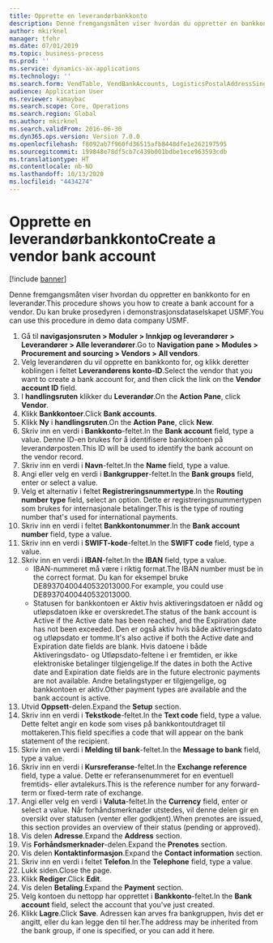 ```yaml
---
title: Opprette en leverandørbankkonto
description: Denne fremgangsmåten viser hvordan du oppretter en bankkonto for en leverandør.
author: mkirknel
manager: tfehr
ms.date: 07/01/2019
ms.topic: business-process
ms.prod: ''
ms.service: dynamics-ax-applications
ms.technology: ''
ms.search.form: VendTable, VendBankAccounts, LogisticsPostalAddressSingle
audience: Application User
ms.reviewer: kamaybac
ms.search.scope: Core, Operations
ms.search.region: Global
ms.author: mkirknel
ms.search.validFrom: 2016-06-30
ms.dyn365.ops.version: Version 7.0.0
ms.openlocfilehash: f8092ab7f960fd36515afb8448dfe1e262197595
ms.sourcegitcommit: 199848e78df5cb7c439b001bdbe1ece963593cdb
ms.translationtype: HT
ms.contentlocale: nb-NO
ms.lasthandoff: 10/13/2020
ms.locfileid: "4434274"
---
```

# <a name="create-a-vendor-bank-account"></a><span data-ttu-id="64ed3-103">Opprette en leverandørbankkonto</span><span class="sxs-lookup"><span data-stu-id="64ed3-103">Create a vendor bank account</span></span>

[!include [banner](../../includes/banner.md)]

<span data-ttu-id="64ed3-104">Denne fremgangsmåten viser hvordan du oppretter en bankkonto for en leverandør.</span><span class="sxs-lookup"><span data-stu-id="64ed3-104">This procedure shows you how to create a bank account for a vendor.</span></span> <span data-ttu-id="64ed3-105">Du kan bruke prosedyren i demonstrasjonsdataselskapet USMF.</span><span class="sxs-lookup"><span data-stu-id="64ed3-105">You can use this procedure in demo data company USMF.</span></span>

1. <span data-ttu-id="64ed3-106">Gå til **navigasjonsruten > Moduler > Innkjøp og leverandører > Leverandører > Alle leverandører**.</span><span class="sxs-lookup"><span data-stu-id="64ed3-106">Go to **Navigation pane > Modules > Procurement and sourcing > Vendors > All vendors**.</span></span>
2. <span data-ttu-id="64ed3-107">Velg leverandøren du vil opprette en bankkonto for, og klikk deretter koblingen i feltet **Leverandørens konto-ID**.</span><span class="sxs-lookup"><span data-stu-id="64ed3-107">Select the vendor that you want to create a bank account for, and then click the link on the **Vendor account ID** field.</span></span>
3. <span data-ttu-id="64ed3-108">I **handlingsruten** klikker du **Leverandør**.</span><span class="sxs-lookup"><span data-stu-id="64ed3-108">On the **Action Pane**, click **Vendor**.</span></span>
4. <span data-ttu-id="64ed3-109">Klikk **Bankkontoer**.</span><span class="sxs-lookup"><span data-stu-id="64ed3-109">Click **Bank accounts**.</span></span>
5. <span data-ttu-id="64ed3-110">Klikk **Ny** i **handlingsruten**.</span><span class="sxs-lookup"><span data-stu-id="64ed3-110">On the **Action Pane**, click **New**.</span></span>
6. <span data-ttu-id="64ed3-111">Skriv inn en verdi i **Bankkonto**-feltet.</span><span class="sxs-lookup"><span data-stu-id="64ed3-111">In the **Bank account** field, type a value.</span></span> <span data-ttu-id="64ed3-112">Denne ID-en brukes for å identifisere bankkontoen på leverandørposten.</span><span class="sxs-lookup"><span data-stu-id="64ed3-112">This ID will be used to identify the bank account on the vendor record.</span></span>  
7. <span data-ttu-id="64ed3-113">Skriv inn en verdi i **Navn**-feltet.</span><span class="sxs-lookup"><span data-stu-id="64ed3-113">In the **Name** field, type a value.</span></span>
8. <span data-ttu-id="64ed3-114">Angi eller velg en verdi i **Bankgrupper**-feltet.</span><span class="sxs-lookup"><span data-stu-id="64ed3-114">In the **Bank groups** field, enter or select a value.</span></span>
9. <span data-ttu-id="64ed3-115">Velg et alternativ i feltet **Registreringsnummertype**.</span><span class="sxs-lookup"><span data-stu-id="64ed3-115">In the **Routing number type** field, select an option.</span></span> <span data-ttu-id="64ed3-116">Dette er registreringsnummertypen som brukes for internasjonale betalinger.</span><span class="sxs-lookup"><span data-stu-id="64ed3-116">This is the type of routing number that's used for international payments.</span></span>  
10. <span data-ttu-id="64ed3-117">Skriv inn en verdi i feltet **Bankkontonummer**.</span><span class="sxs-lookup"><span data-stu-id="64ed3-117">In the **Bank account number** field, type a value.</span></span>
11. <span data-ttu-id="64ed3-118">Skriv inn en verdi i **SWIFT-kode**-feltet.</span><span class="sxs-lookup"><span data-stu-id="64ed3-118">In the **SWIFT code** field, type a value.</span></span>
12. <span data-ttu-id="64ed3-119">Skriv inn en verdi i **IBAN**-feltet.</span><span class="sxs-lookup"><span data-stu-id="64ed3-119">In the **IBAN** field, type a value.</span></span>
    - <span data-ttu-id="64ed3-120">IBAN-nummeret må være i riktig format.</span><span class="sxs-lookup"><span data-stu-id="64ed3-120">The IBAN number must be in the correct format.</span></span> <span data-ttu-id="64ed3-121">Du kan for eksempel bruke DE89370400440532013000.</span><span class="sxs-lookup"><span data-stu-id="64ed3-121">For example, you could use DE89370400440532013000.</span></span>  
    - <span data-ttu-id="64ed3-122">Statusen for bankkontoen er Aktiv hvis aktiveringsdatoen er nådd og utløpsdatoen ikke er overskredet.</span><span class="sxs-lookup"><span data-stu-id="64ed3-122">The status of the bank account is Active if the Active date has been reached, and the Expiration date has not been exceeded.</span></span> <span data-ttu-id="64ed3-123">Den er også aktiv hvis både aktiveringsdato og utløpsdato er tomme.</span><span class="sxs-lookup"><span data-stu-id="64ed3-123">It's also active if both the Active date and Expiration date fields are blank.</span></span> <span data-ttu-id="64ed3-124">Hvis datoene i både Aktiveringsdato- og Utløpsdato-feltene i er fremtiden, er ikke elektroniske betalinger tilgjengelige.</span><span class="sxs-lookup"><span data-stu-id="64ed3-124">If the dates in both the Active date and Expiration date fields are in the future electronic payments are not available.</span></span> <span data-ttu-id="64ed3-125">Andre betalingstyper er tilgjengelige, og bankkontoen er aktiv.</span><span class="sxs-lookup"><span data-stu-id="64ed3-125">Other payment types are available and the bank account is active.</span></span>  
13. <span data-ttu-id="64ed3-126">Utvid **Oppsett**-delen.</span><span class="sxs-lookup"><span data-stu-id="64ed3-126">Expand the **Setup** section.</span></span>
14. <span data-ttu-id="64ed3-127">Skriv inn en verdi i **Tekstkode**-feltet.</span><span class="sxs-lookup"><span data-stu-id="64ed3-127">In the **Text code** field, type a value.</span></span> <span data-ttu-id="64ed3-128">Dette feltet angir en kode som vises på bankkontoutdraget til mottakeren.</span><span class="sxs-lookup"><span data-stu-id="64ed3-128">This field specifies a code that will appear on the bank statement of the recipient.</span></span>  
15. <span data-ttu-id="64ed3-129">Skriv inn en verdi i **Melding til bank**-feltet.</span><span class="sxs-lookup"><span data-stu-id="64ed3-129">In the **Message to bank** field, type a value.</span></span>
16. <span data-ttu-id="64ed3-130">Skriv inn en verdi i **Kursreferanse**-feltet.</span><span class="sxs-lookup"><span data-stu-id="64ed3-130">In the **Exchange reference** field, type a value.</span></span> <span data-ttu-id="64ed3-131">Dette er referansenummeret for en eventuell fremtids- eller avtalekurs.</span><span class="sxs-lookup"><span data-stu-id="64ed3-131">This is the reference number for any forward-term or fixed-term rate of exchange.</span></span>
17. <span data-ttu-id="64ed3-132">Angi eller velg en verdi i **Valuta**-feltet.</span><span class="sxs-lookup"><span data-stu-id="64ed3-132">In the **Currency** field, enter or select a value.</span></span> <span data-ttu-id="64ed3-133">Når forhåndsmerknader utstedes, vil denne delen gir en oversikt over statusen (venter eller godkjent).</span><span class="sxs-lookup"><span data-stu-id="64ed3-133">When prenotes are issued, this section provides an overview of their status (pending or approved).</span></span>  
18. <span data-ttu-id="64ed3-134">Vis delen **Adresse**.</span><span class="sxs-lookup"><span data-stu-id="64ed3-134">Expand the **Address** section.</span></span>
19. <span data-ttu-id="64ed3-135">Vis **Forhåndsmerknader**-delen.</span><span class="sxs-lookup"><span data-stu-id="64ed3-135">Expand the **Prenotes** section.</span></span>
20. <span data-ttu-id="64ed3-136">Vis delen **Kontaktinformasjon**.</span><span class="sxs-lookup"><span data-stu-id="64ed3-136">Expand the **Contact information** section.</span></span>
21. <span data-ttu-id="64ed3-137">Skriv inn en verdi i feltet **Telefon**.</span><span class="sxs-lookup"><span data-stu-id="64ed3-137">In the **Telephone** field, type a value.</span></span>
22. <span data-ttu-id="64ed3-138">Lukk siden.</span><span class="sxs-lookup"><span data-stu-id="64ed3-138">Close the page.</span></span>
23. <span data-ttu-id="64ed3-139">Klikk **Rediger**.</span><span class="sxs-lookup"><span data-stu-id="64ed3-139">Click **Edit**.</span></span>
24. <span data-ttu-id="64ed3-140">Vis delen **Betaling**.</span><span class="sxs-lookup"><span data-stu-id="64ed3-140">Expand the **Payment** section.</span></span>
25. <span data-ttu-id="64ed3-141">Velg kontoen du nettopp har opprettet i **Bankkonto**-feltet.</span><span class="sxs-lookup"><span data-stu-id="64ed3-141">In the **Bank account** field, select the account that you've just created.</span></span>
26. <span data-ttu-id="64ed3-142">Klikk **Lagre**.</span><span class="sxs-lookup"><span data-stu-id="64ed3-142">Click **Save**.</span></span> <span data-ttu-id="64ed3-143">Adressen kan arves fra bankgruppen, hvis det er angitt, eller du kan legge den til her.</span><span class="sxs-lookup"><span data-stu-id="64ed3-143">The address may be inherited from the bank group, if one is specified, or you can add it here.</span></span>  

